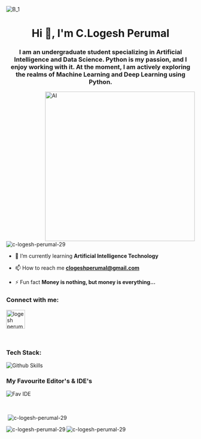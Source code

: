 ![B_1](https://github.com/C-Logesh-Perumal-29/C-Logesh-Perumal-29/assets/125385633/86771a27-9c8f-47a6-b2ee-e05f7ab7a644)

<h1 align="center">Hi 👋, I'm C.Logesh Perumal</h1>

<h3 align="center">I am an undergraduate student specializing in Artificial Intelligence and Data Science. Python is my passion, and I enjoy working with it. At the moment, I am actively exploring the realms of Machine Learning and Deep Learning using Python.</h3>

<img align = "right" alt = "AI" width = "400" src = "https://i.pinimg.com/originals/df/0a/3e/df0a3e2ec30abb1c92d145ef165b714f.gif">

<p align="left"> <img src="https://komarev.com/ghpvc/?username=c-logesh-perumal-29&label=Profile%20views&color=0e75b6&style=flat" alt="c-logesh-perumal-29" /> </p>

- 🌱 I’m currently learning **Artificial Intelligence Technology**

- 📫 How to reach me **clogeshperumal@gmail.com**

- ⚡ Fun fact **Money is nothing, but money is everything...**

<h3 align="left">Connect with me:</h3>

<p align="left">
<a href="https://www.linkedin.com/in/logesh-perumal-c-124465230/" target="blank"><img align="center" src="https://static-00.iconduck.com/assets.00/linkedin-icon-2048x2048-ya5g47j2.png" alt="logesh perumal.c" height="50" width="50" /></a>
</p>

<br>

<h3 align="left">Tech Stack:</h3>

![Github Skills](https://github.com/C-Logesh-Perumal-29/C-Logesh-Perumal-29/assets/125385633/721f143b-33d6-4103-9951-77b4d8886af2)

<h3> My Favourite Editor's & IDE's</h3>

![Fav IDE](https://github.com/C-Logesh-Perumal-29/C-Logesh-Perumal-29/assets/125385633/74c60003-5d78-4211-9f04-334d608fb814)

<br>

<p>&nbsp;<img align="center" src="https://github-readme-stats.vercel.app/api?username=c-logesh-perumal-29&show_icons=true&locale=en" alt="c-logesh-perumal-29" /></p>

<p><img align="left" src="https://github-readme-stats.vercel.app/api/top-langs?username=c-logesh-perumal-29&show_icons=true&locale=en&layout=compact" alt="c-logesh-perumal-29" /></p>

<p><img align="center" src="https://github-readme-streak-stats.herokuapp.com/?user=c-logesh-perumal-29&" alt="c-logesh-perumal-29" /></p>
